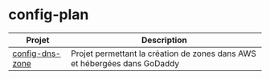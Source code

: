 # config-plan


| Projet | Description |
|--------|-------------|
| [config-dns-zone](https://github.com/uontario/config-dns-zone) | Projet permettant la création de zones dans AWS et hébergées dans GoDaddy|
